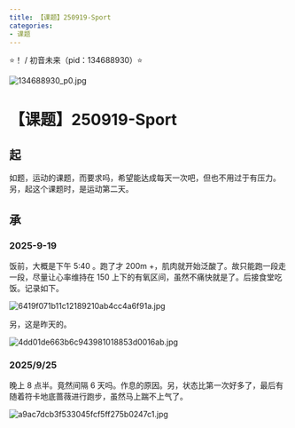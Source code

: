 ```yaml
---
title: 【课题】250919-Sport
categories:
- 课题
---
```


⭐！ / 初音未来（pid：134688930）⭐

![134688930_p0.jpg](https://byyw-oss1.oss-cn-hangzhou.aliyuncs.com/img/2025/09/19-930dad1f397d4d5d65fa54cee3cea376-134688930_p0.jpg.webp)

# 【课题】250919-Sport

## 起

如题，运动的课题，而要求吗，希望能达成每天一次吧，但也不用过于有压力。另，起这个课题时，是运动第二天。

## 承

### 2025-9-19

饭前，大概是下午 5:40 。跑了才 200m +，肌肉就开始泛酸了。故只能跑一段走一段，尽量让心率维持在 150 上下的有氧区间，虽然不痛快就是了。后接食堂吃饭。记录如下。

![6419f071b11c12189210ab4cc4a6f91a.jpg](https://byyw-oss1.oss-cn-hangzhou.aliyuncs.com/img/2025/09/19-5c691185c0a81c17da6dffbcb16d53a4-6419f071b11c12189210ab4cc4a6f91a.jpg.webp)

另，这是昨天的。

![4dd01de663b6c943981018853d0016ab.jpg](https://byyw-oss1.oss-cn-hangzhou.aliyuncs.com/img/2025/09/19-0e7b192dfd28c97c292ebf49ce47ff28-4dd01de663b6c943981018853d0016ab.jpg.webp)

### 2025/9/25

晚上 8 点半。竟然间隔 6 天吗。作息的原因。另，状态比第一次好多了，最后有随着符卡地底蔷薇进行跑步，虽然马上踹不上气了。

![a9ac7dcb3f533045fcf5ff275b0247c1.jpg](D:\my\self\pic\a9ac7dcb3f533045fcf5ff275b0247c1.jpg.webp)
